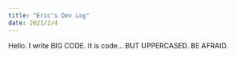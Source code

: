 ```yaml
---
title: "Eric's Dev Log"
date: 2021/2/4
---
```


Hello. I write BIG CODE. It is code... BUT UPPERCASED. BE AFRAID. 
